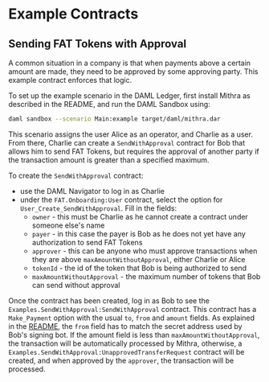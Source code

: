 # Example Contracts
## Sending FAT Tokens with Approval
A common situation in a company is that when payments above a certain amount are made, they need to be approved by some approving party. This example contract enforces that logic.

To set up the example scenario in the DAML Ledger, first install Mithra as described in the README, and run the DAML Sandbox using:
```bash
daml sandbox --scenario Main:example target/daml/mithra.dar
```
This scenario assigns the user Alice as an operator, and Charlie as a user. From there, Charlie can create a `SendWithApproval` contract for Bob that allows him to send FAT Tokens, but requires the approval of another party if the transaction amount is greater than a specified maximum.

To create the `SendWithApproval` contract:
* use the DAML Navigator to log in as Charlie
* under the `FAT.Onboarding:User` contract, select the option for `User_Create_SendWithApproval`. Fill in the fields:
    * `owner` - this must be Charlie as he cannot create a contract under someone else's name
    * `payer` - in this case the payer is Bob as he does not yet have any authorization to send FAT Tokens
    * `approver` - this can be anyone who must approve transactions when they are above `maxAmountWithoutApproval`, either Charlie or Alice
    * `tokenId` - the id of the token that Bob is being authorized to send
    * `maxAmountWithoutApproval` - the maximum number of tokens that Bob can send without approval

Once the contract has been created, log in as Bob to see the `Examples.SendWithApproval:SendWithApproval` contract. This contract has a `Make_Payment` option with the usual `to`, `from` and `amount` fields. As explained in the [README](README.md), the `from` field has to match the secret address used by Bob's signing bot. If the amount field is less than `maxAmountWithoutApproval`, the transaction will be automatically processed by Mithra, otherwise, a `Examples.SendWithApproval:UnapprovedTransferRequest` contract will be created, and when approved by the `approver`, the transaction will be processed.

